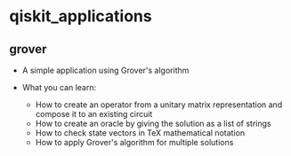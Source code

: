 # qiskit_applications

## grover

- A simple application using Grover's algorithm

- What you can learn:
  - How to create an operator from a unitary matrix representation and compose it to an existing circuit
  - How to create an oracle by giving the solution as a list of strings
  - How to check state vectors in TeX mathematical notation
  - How to apply Grover's algorithm for multiple solutions